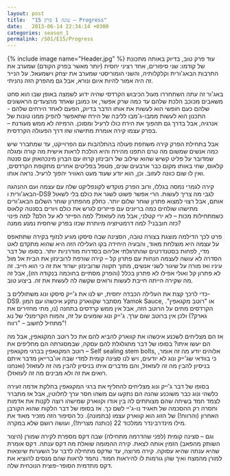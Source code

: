 ```yaml
---
layout: post
title:  "עונה 1 פרק 15 – Progress"
date:   2013-06-14 22:34:14 +0300
categories: season_1
permalink: /S01/E15/Progress
---
```

{% include image name="Header.jpg" %}
עוד פרק טוב, בדיוק באותה מתכונת של קודמו: שני סיפורים, אחד רציני יחסית (יותר מאשר בפרק הקודם) שמערב את התרבות הבאג'ורית וקלקלותיה, והשני הומוריסטי שמערב את יצחק וישמעאל. על הנייר זה היה אמור להיות איום ונורא, אבל גם מהפרק הזה נהניתי.

באג'ור זה עתה השתחררו מעול הכיבוש הקרדסי שהיה ידוע לשמצה באופן שבו הוא סחט משאבים מכוכב הלכת שלהם עד כמה שרק אפשר, אז כמובן שאחד מהצעדים הראשונים שלהם כעם חופשי הוא לעשות את אותו הדבר בדיוק, הפעם לאחד הירחים שלהם - התכנון הוא לעשות ממבו-ג'מבו לליבה של הירח שתאפשר להפיק ממנו טונות של אנרגיה, אבל בדרך גם תהפוך את הירח כולו לרעיל ומסוכן. הרמיזה לא ממש מעודנת – בפרק עצמו קירה אומרת מתישהו שזו דרך הפעולה הקרדסית.

אבל בתחילת הפרק קירה משתפת פעולה בהתלהבות עם הפרוייקט, עד שמתברר שיש כמה אנשים שמשום מה טרם התפנו מהירח והיא הולכת לראות אישית מה קורה ומגלה שמדובר על פליט קשיש שהוא שילוב של רובינזון קרוזו עם הברון מינכהאוזן עם סנטה קלאוס, שחי באותו מקום כבר ארבעים שנים, מטפל בפליטים אחרים מתקופת הקרדסים, ואין לו שום כוונה לעזוב. וכן, הוא יודע שעוד מעט האוויר יהפוך לרעיל. נראה אותו.

קירה לגמרי נמסה בגללו, ורוב הפרק מוקדש לקונפליקט שלה עם עצמה ועם ההנהגה הבאג'ורית ו-DS9 לגבי מה צריך לעשות. הרי אפשר פשוט לשגר את כולם בלי לשאול אותם, אבל רצוי למצוא פתרון שוחר שלום יותר. כחלק מהפתרון שוחר השלום הבאג'ורים מתישהו שולחים כמה בריונים עם פייזרים לגרש את כולם ויורים בסנטה קלאוס כשמתחילות מכות – לא ירי קטלני, אבל מה לעזאזל? למה הפייזר לא על הלם? למה פינוי כזה חובבני? למה דרמטיזציה מיותרת שכזו בפרק שיחסית נמנע ממנה?

פרט לכך הדילמה מוצגת בצורה טובה, הסצינה שבה סיסקו מגיע לנזוף בקירה שתתאפס על עצמה היא מוצלחת מאוד, והבעיה היחידה בקו העלילה הזה היא שהוא מתקדם לאט מדי, לפחות בסטנדרטים שהתרגלתי אליהם בסדרות מודרניות יותר. בסופו של דבר הסדרה לא עושה לעצמה הנחות עם פתרון קל – קירה שורפת לרובינזון את הבית אל מול עיניו ואז מורה על שיגור לשני אנשים, מתוך תקווה שרובינזון ישרוד את זה כי הוא חייב. זה לא פתרון קל ואולי אפילו לא פתרון בכלל (והפרק מסתיים בחוכמה בנקודה הזו), אבל זה מה שקירה הייתה חייבת לעשות ורואים שקשה לה לעשות את זה. ביצוע טוב.

כדי לרכך קצת את העלילה הכבדה יחסית, יש לנו את ג'ייק סיסקו ונוג משתוללים ב-DS9. מסתבר שקווארק נתקע איכשהו עם המון Yamok Sauce, או "רוטב מקגאפין". הקרדסים מתים על הרוטב הזה, אבל אין ממש קרדסים בתחנה (נו, מתי מחזירים את גארק?) ולכן אין ברוטב שום ערך. ג'ייק ונוג שומעים על זה, והמוח הקרימנלי של נוג מתחיל לחשוב – "רווח"!

אז הם מצליחים לשכנע איכשהו את קווארק להביא להם את כל רוטב המקגאפין, אבל מה הם יעשו איתו? בסופו של דבר מתגלגלת להם עסקה, שבמסגרתה הם מחליפים את רוטב המקגאפין בברגי מקגאפין – Self sealing stem bolts, אלוהים יודע מה זה אומר, כי בוודאי שג'ייק ונוג לא יודעים, ויש לנו סצינה קומית למדי שבה או'ברייאן מדבר איתם בניסיון להבין מה זה לעזאזל, והם מדברים איתו בניסיון להבין מה זה לעזאזל (ואנחנו רואים את זה ולא מבינים מה זה לעזאזל).

בסופו של דבר ג'ייק ונוג מצליחים להחליף את ברגי המקגאפין בחלקת אדמה זעירה כלשהי ונוג כבר משוכנע שהנה הם נתקעו עם משהו חסר ערך לחלוטין, אבל אז מתברר לצמד חמד בשיחה שהם מצותתים לה בין אודו וקווארק שמישהו רוצה לקנות את אדמות וחסרה רק ההסכמה של תאגיד נו-ג'יי לשם כך. אז בסופו של דבר הלקוח שהוא הקורבן האחרון (והרווח!) של הזוג הוא קווארק עצמו (בתמונה). כל הסיפור הזה מזכיר מאוד את מילו מינדרבינדר ממלכוד 22 (כותנה מצרית!), ועושה רושם שלא במקרה.

וגם – סצינה קומית (לפני שהדרמה מתחילה) שבה דקס מספרת לקירה שמורן (היצור השותק מהפאב) הזמין אותה לצאת. קירה ההמומה שואלת מה דקס ענתה. דקס אומרת שהיא ענתה שהיא עסוקה. קירה מרוצה, עד שדקס מתחילה לדבר על השערות שיוצאות למורן מהמצח ואיך שהן גורמות לו להיראות חמוד. נחמד לראות שהם מנסים להוציא את דקס מתדמית הסופר-פוצית הנוכחית שלה.